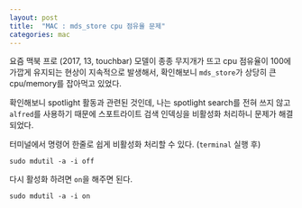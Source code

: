 ```yaml
---
layout: post
title:  "MAC : mds_store cpu 점유율 문제"
categories: mac
---
```



요즘 맥북 프로 (2017, 13, touchbar) 모델이 종종 무지개가 뜨고 cpu 점유율이 100에 가깝게 유지되는 현상이 지속적으로 발생해서, 확인해보니 `mds_store`가 상당히 큰 cpu/memory를 잡아먹고 있었다.

확인해보니 spotlight 활동과 관련된 것인데, 나는 spotlight search를 전혀 쓰지 않고 `alfred`를 사용하기 때문에 스포트라이트 검색 인덱싱을 비활성화 처리하니 문제가 해결되었다.


터미널에서 명령어 한줄로 쉽게 비활성화 처리할 수 있다. (`terminal` 실행 후)

```
sudo mdutil -a -i off
```

다시 활성화 하려면 `on`을 해주면 된다.

```
sudo mdutil -a -i on
```
